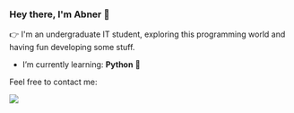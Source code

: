 ### Hey there, I'm Abner 👋

:point_right: I'm an undergraduate IT student, exploring this programming world and having fun developing some stuff. <br>

- I’m currently learning:  <strong>Python</strong> :panda_face: 

Feel free to contact me:

<a href="https://www.linkedin.com/in/abner-neves/"> <img src="https://img.shields.io/badge/linkedin-%230077B5.svg?&style=for-the-badge&logo=linkedin&logoColor=white" /></a>
